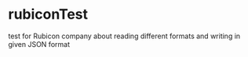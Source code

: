 # rubiconTest
test for Rubicon company about reading different formats and writing in given JSON format
